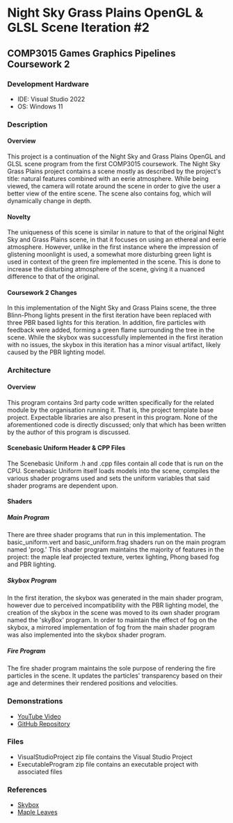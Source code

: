 # Night Sky Grass Plains OpenGL & GLSL Scene Iteration #2
## COMP3015 Games Graphics Pipelines Coursework 2
### Development Hardware
 - IDE: Visual Studio 2022
 - OS: Windows 11
### Description
#### Overview
This project is a continuation of the Night Sky and Grass Plains OpenGL and GLSL scene program from the first COMP3015 coursework. The Night Sky Grass Plains project contains a scene mostly as described by the project's title: natural features combined with an eerie atmosphere. While being viewed, the camera will rotate around the scene in order to give the user a better view of the entire scene. The scene also contains fog, which will dynamically change in depth.
#### Novelty
The uniqueness of this scene is similar in nature to that of the original Night Sky and Grass Plains scene, in that it focuses on using an ethereal and eerie atmosphere. However, unlike in the first instance where the impression of glistening moonlight is used, a somewhat more disturbing green light is used in context of the green fire implemented in the scene. This is done to increase the disturbing atmosphere of the scene, giving it a nuanced difference to that of the original.
#### Coursework 2 Changes
In this implementation of the Night Sky and Grass Plains scene, the three Blinn-Phong lights present in the first iteration have been replaced with three PBR based lights for this iteration. In addition, fire particles with feedback were added, forming a green flame surrounding the tree in the scene. While the skybox was successfully implemented in the first iteration with no issues, the skybox in this iteration has a minor visual artifact, likely caused by the PBR lighting model.
### Architecture
#### Overview
This program contains 3rd party code written specifically for the related module by the organisation running it. That is, the project template base project. Expectable libraries are also present in this program. None of the aforementioned code is directly discussed; only that which has been written by the author of this program is discussed.
#### Scenebasic Uniform Header & CPP Files
The Scenebasic Uniform .h and .cpp files contain all code that is run on the CPU. Scenebasic Uniform itself loads models into the scene, compiles the various shader programs used and sets the uniform variables that said shader programs are dependent upon.
#### Shaders
##### Main Program
There are three shader programs that run in this implementation. The basic_uniform.vert and basic_uniform.frag shaders run on the main program named 'prog.' This shader program maintains the majority of features in the project: the maple leaf projected texture, vertex lighting, Phong based fog and PBR lighting.
##### Skybox Program
In the first iteration, the skybox was generated in the main shader program, however due to perceived incompatibility with the PBR lighting model, the creation of the skybox in the scene was moved to its own shader program named the 'skyBox' program. In order to maintain the effect of fog on the skybox, a mirrored implementation of fog from the main shader program was also implemented into the skybox shader program.
##### Fire Program
The fire shader program maintains the sole purpose of rendering the fire particles in the scene. It updates the particles' transparency based on their age and determines their rendered positions and velocities.
### Demonstrations
 - [YouTube Video](https://www.youtube.com/watch?v=Mw0wJh4uw8w)
 - [GitHub Repository](https://github.com/AmethystBird/COMP3015CW2)
### Files
 - VisualStudioProject zip file contains the Visual Studio Project
 - ExecutableProgram zip file contains an executable project with associated files
### References
 - [Skybox](https://www.pngegg.com/en/png-exlhy)
 - [Maple Leaves](https://www.rawpixel.com/image/2613522/free-illustration-image-leaves-flower-autumn)
